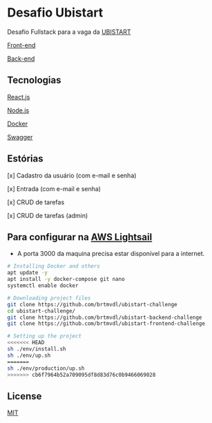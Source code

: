 # Desafio Ubistart

Desafio Fullstack para a vaga da [UBISTART](https://www.ubistart.com/)

[Front-end](https://github.com/brtmvdl/ubistart-frontend-challenge)

[Back-end](https://github.com/brtmvdl/ubistart-backend-challenge)

## Tecnologias

[React.js](https://reactjs.org/)

[Node.js](https://nodejs.org/en/)

[Docker](https://www.docker.com/)

[Swagger](https://swagger.io/)

## Estórias

[x] Cadastro da usuário (com e-mail e senha)

[x] Entrada (com e-mail e senha)

[x] CRUD de tarefas

[x] CRUD de tarefas (admin)

## Para configurar na [AWS Lightsail](https://aws.amazon.com/pt/lightsail/)

* A porta 3000 da maquina precisa estar disponível para a internet.

```sh
# Installing Docker and others
apt update -y
apt install -y docker-compose git nano
systemctl enable docker

# Downloading project files
git clone https://github.com/brtmvdl/ubistart-challenge
cd ubistart-challenge/
git clone https://github.com/brtmvdl/ubistart-backend-challenge
git clone https://github.com/brtmvdl/ubistart-frontend-challenge

# Setting up the project
<<<<<<< HEAD
sh ./env/install.sh
sh ./env/up.sh
=======
sh ./env/production/up.sh 
>>>>>>> cb6f7964b52a709095df8d83d76c0b9466069028
```

## License

[MIT](./LICENSE)
